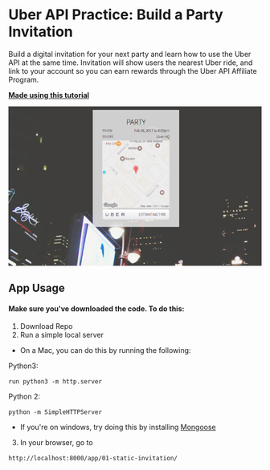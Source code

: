 # Uber API Practice: Build a Party Invitation

Build a digital invitation for your next party and learn how to use the Uber API at the same time. Invitation will show users the nearest Uber ride, and link to your account so you can earn rewards through the Uber API Affiliate Program.

**[Made using this tutorial](http://thinkful.com/learn/uber-api)**

![app](/uber-app.png)

## App Usage

#### Make sure you've downloaded the code. To do this:
1. Download Repo
2. Run a simple local server
  * On a Mac, you can do this by running the following:

  Python3:
  ```
  run python3 -m http.server
  ```
  Python 2:
  ```
  python -m SimpleHTTPServer
  ```
  * If you're on windows, try doing this by installing [Mongoose](https://code.google.com/archive/p/mongoose/)

3. In your browser, go to
```
http://localhost:8000/app/01-static-invitation/
```
